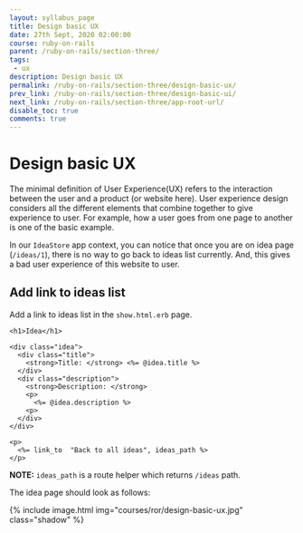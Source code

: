 ```yaml
---
layout: syllabus_page
title: Design basic UX
date: 27th Sept, 2020 02:00:00
course: ruby-on-rails
parent: /ruby-on-rails/section-three/
tags:
 - ux
description: Design basic UX
permalink: /ruby-on-rails/section-three/design-basic-ux/
prev_link: /ruby-on-rails/section-three/design-basic-ui/
next_link: /ruby-on-rails/section-three/app-root-url/
disable_toc: true
comments: true
---
```


# Design basic UX

The minimal definition of User Experience(UX) refers to the interaction between the user and a product (or website here).
User experience design considers all the different elements that combine together to give experience to user. For example, how a user goes from one page to another is one of the basic example.

In our `IdeaStore` app context, you can notice that once you are on idea page (`/ideas/1`), there is no way to go back to ideas list currently. And, this gives a bad user experience of this website to user.

## Add link to ideas list

Add a link to ideas list in the `show.html.erb` page.

```erb
<h1>Idea</h1>

<div class="idea">
  <div class="title">
    <strong>Title: </strong> <%= @idea.title %>
  </div>
  <div class="description">
    <strong>Description: </strong>
    <p>
      <%= @idea.description %>
    <p>
  </div>
</div>

<p>
  <%= link_to  "Back to all ideas", ideas_path %>
</p>
```

__NOTE:__ `ideas_path` is a route helper which returns `/ideas` path.

The idea page should look as follows:

{% include image.html
    img="courses/ror/design-basic-ux.jpg" class="shadow"
%}
